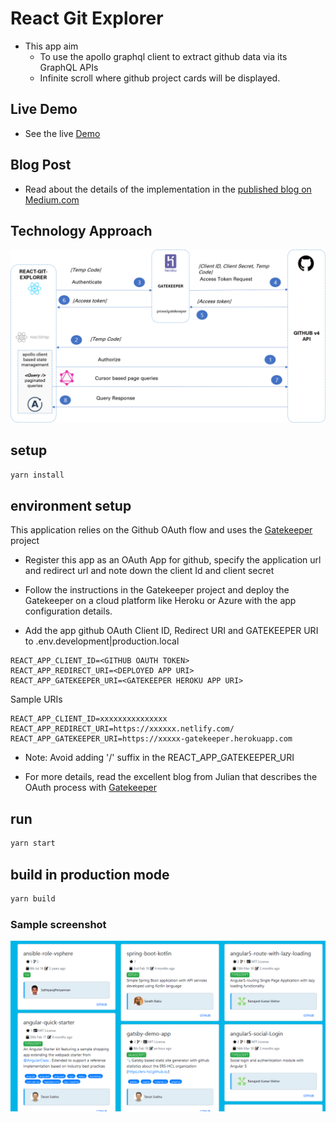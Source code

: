 # React Git Explorer

* This app aim
  * To use the apollo graphql client to extract github data via its GraphQL APIs
  * Infinite scroll where github project cards will be displayed.

## Live Demo

* See the live [Demo](https://affectionate-keller-d4f61b.netlify.com)

## Blog Post

* Read about the details of the implementation in the [published blog on Medium.com](https://medium.com/@tksukhu/get-your-github-organization-statistics-using-graphql-apollo-client-and-react-35839f580acf)

## Technology Approach

![tech approach](./public/react-git-explorer.png)

## setup

```bash
yarn install
```

## environment setup

This application relies on the Github OAuth flow and uses the [Gatekeeper](https://github.com/prose/gatekeeper) project

* Register this app as an OAuth App for github, specify the application url and redirect url and note down the client Id and client secret  
* Follow the instructions in the Gatekeeper project and deploy the Gatekeeper on a cloud platform like Heroku or Azure with the app configuration details.

* Add the app github OAuth Client ID, Redirect URI and GATEKEEPER URI to .env.development|production.local

```
REACT_APP_CLIENT_ID=<GITHUB OAUTH TOKEN>
REACT_APP_REDIRECT_URI=<DEPLOYED APP URI>
REACT_APP_GATEKEEPER_URI=<GATEKEEPER HEROKU APP URI>
```

Sample URIs
```
REACT_APP_CLIENT_ID=xxxxxxxxxxxxxxx
REACT_APP_REDIRECT_URI=https://xxxxxx.netlify.com/
REACT_APP_GATEKEEPER_URI=https://xxxxx-gatekeeper.herokuapp.com
```

* Note: Avoid adding '/' suffix in the REACT_APP_GATEKEEPER_URI

* For more details, read the excellent blog from Julian that describes the OAuth process with [Gatekeeper](https://www.graphql.college/implementing-github-oauth-flow-in-react/)

## run

```bash
yarn start
```

## build in production mode

```bash
yarn build
```

### Sample screenshot

![image](public/snapshot.PNG)

